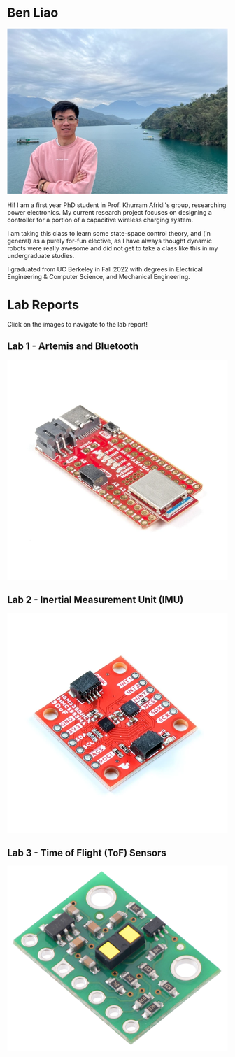 # Ben Liao

![image](images/ben_photo.jpg)

Hi! I am a first year PhD student in Prof. Khurram Afridi's group, researching power electronics. My current research project focuses on designing a controller for a portion of a capacitive wireless charging system.

I am taking this class to learn some state-space control theory, and (in general) as a purely for-fun elective, as I have always thought dynamic robots were really awesome and did not get to take a class like this in my undergraduate studies.

I graduated from UC Berkeley in Fall 2022 with degrees in Electrical Engineering & Computer Science, and Mechanical Engineering.


# Lab Reports

Click on the images to navigate to the lab report!

## Lab 1 - Artemis and Bluetooth

[![lab1_thumbnail](images/lab1/lab1_thumbnail.png)](./lab1_report.html "Lab 1 Report")

## Lab 2 - Inertial Measurement Unit (IMU)

[![lab2_thumbnail](images/lab2/lab2_thumbnail.webp)](./lab2_report.html "Lab 2 Report")

## Lab 3 - Time of Flight (ToF) Sensors

[![lab3_thumbnail](images/lab3/lab3_thumbnail.jpg)](./lab3_report.html "Lab 3 Report")